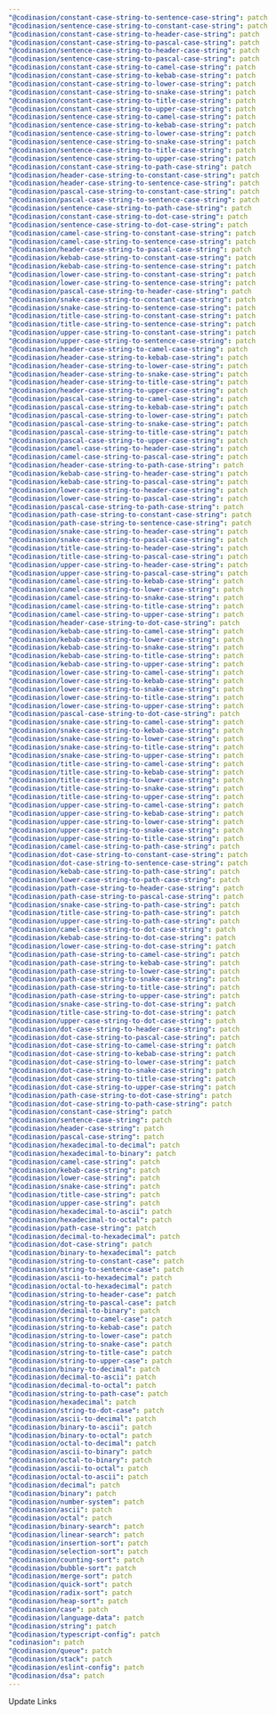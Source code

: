 ```yaml
---
"@codinasion/constant-case-string-to-sentence-case-string": patch
"@codinasion/sentence-case-string-to-constant-case-string": patch
"@codinasion/constant-case-string-to-header-case-string": patch
"@codinasion/constant-case-string-to-pascal-case-string": patch
"@codinasion/sentence-case-string-to-header-case-string": patch
"@codinasion/sentence-case-string-to-pascal-case-string": patch
"@codinasion/constant-case-string-to-camel-case-string": patch
"@codinasion/constant-case-string-to-kebab-case-string": patch
"@codinasion/constant-case-string-to-lower-case-string": patch
"@codinasion/constant-case-string-to-snake-case-string": patch
"@codinasion/constant-case-string-to-title-case-string": patch
"@codinasion/constant-case-string-to-upper-case-string": patch
"@codinasion/sentence-case-string-to-camel-case-string": patch
"@codinasion/sentence-case-string-to-kebab-case-string": patch
"@codinasion/sentence-case-string-to-lower-case-string": patch
"@codinasion/sentence-case-string-to-snake-case-string": patch
"@codinasion/sentence-case-string-to-title-case-string": patch
"@codinasion/sentence-case-string-to-upper-case-string": patch
"@codinasion/constant-case-string-to-path-case-string": patch
"@codinasion/header-case-string-to-constant-case-string": patch
"@codinasion/header-case-string-to-sentence-case-string": patch
"@codinasion/pascal-case-string-to-constant-case-string": patch
"@codinasion/pascal-case-string-to-sentence-case-string": patch
"@codinasion/sentence-case-string-to-path-case-string": patch
"@codinasion/constant-case-string-to-dot-case-string": patch
"@codinasion/sentence-case-string-to-dot-case-string": patch
"@codinasion/camel-case-string-to-constant-case-string": patch
"@codinasion/camel-case-string-to-sentence-case-string": patch
"@codinasion/header-case-string-to-pascal-case-string": patch
"@codinasion/kebab-case-string-to-constant-case-string": patch
"@codinasion/kebab-case-string-to-sentence-case-string": patch
"@codinasion/lower-case-string-to-constant-case-string": patch
"@codinasion/lower-case-string-to-sentence-case-string": patch
"@codinasion/pascal-case-string-to-header-case-string": patch
"@codinasion/snake-case-string-to-constant-case-string": patch
"@codinasion/snake-case-string-to-sentence-case-string": patch
"@codinasion/title-case-string-to-constant-case-string": patch
"@codinasion/title-case-string-to-sentence-case-string": patch
"@codinasion/upper-case-string-to-constant-case-string": patch
"@codinasion/upper-case-string-to-sentence-case-string": patch
"@codinasion/header-case-string-to-camel-case-string": patch
"@codinasion/header-case-string-to-kebab-case-string": patch
"@codinasion/header-case-string-to-lower-case-string": patch
"@codinasion/header-case-string-to-snake-case-string": patch
"@codinasion/header-case-string-to-title-case-string": patch
"@codinasion/header-case-string-to-upper-case-string": patch
"@codinasion/pascal-case-string-to-camel-case-string": patch
"@codinasion/pascal-case-string-to-kebab-case-string": patch
"@codinasion/pascal-case-string-to-lower-case-string": patch
"@codinasion/pascal-case-string-to-snake-case-string": patch
"@codinasion/pascal-case-string-to-title-case-string": patch
"@codinasion/pascal-case-string-to-upper-case-string": patch
"@codinasion/camel-case-string-to-header-case-string": patch
"@codinasion/camel-case-string-to-pascal-case-string": patch
"@codinasion/header-case-string-to-path-case-string": patch
"@codinasion/kebab-case-string-to-header-case-string": patch
"@codinasion/kebab-case-string-to-pascal-case-string": patch
"@codinasion/lower-case-string-to-header-case-string": patch
"@codinasion/lower-case-string-to-pascal-case-string": patch
"@codinasion/pascal-case-string-to-path-case-string": patch
"@codinasion/path-case-string-to-constant-case-string": patch
"@codinasion/path-case-string-to-sentence-case-string": patch
"@codinasion/snake-case-string-to-header-case-string": patch
"@codinasion/snake-case-string-to-pascal-case-string": patch
"@codinasion/title-case-string-to-header-case-string": patch
"@codinasion/title-case-string-to-pascal-case-string": patch
"@codinasion/upper-case-string-to-header-case-string": patch
"@codinasion/upper-case-string-to-pascal-case-string": patch
"@codinasion/camel-case-string-to-kebab-case-string": patch
"@codinasion/camel-case-string-to-lower-case-string": patch
"@codinasion/camel-case-string-to-snake-case-string": patch
"@codinasion/camel-case-string-to-title-case-string": patch
"@codinasion/camel-case-string-to-upper-case-string": patch
"@codinasion/header-case-string-to-dot-case-string": patch
"@codinasion/kebab-case-string-to-camel-case-string": patch
"@codinasion/kebab-case-string-to-lower-case-string": patch
"@codinasion/kebab-case-string-to-snake-case-string": patch
"@codinasion/kebab-case-string-to-title-case-string": patch
"@codinasion/kebab-case-string-to-upper-case-string": patch
"@codinasion/lower-case-string-to-camel-case-string": patch
"@codinasion/lower-case-string-to-kebab-case-string": patch
"@codinasion/lower-case-string-to-snake-case-string": patch
"@codinasion/lower-case-string-to-title-case-string": patch
"@codinasion/lower-case-string-to-upper-case-string": patch
"@codinasion/pascal-case-string-to-dot-case-string": patch
"@codinasion/snake-case-string-to-camel-case-string": patch
"@codinasion/snake-case-string-to-kebab-case-string": patch
"@codinasion/snake-case-string-to-lower-case-string": patch
"@codinasion/snake-case-string-to-title-case-string": patch
"@codinasion/snake-case-string-to-upper-case-string": patch
"@codinasion/title-case-string-to-camel-case-string": patch
"@codinasion/title-case-string-to-kebab-case-string": patch
"@codinasion/title-case-string-to-lower-case-string": patch
"@codinasion/title-case-string-to-snake-case-string": patch
"@codinasion/title-case-string-to-upper-case-string": patch
"@codinasion/upper-case-string-to-camel-case-string": patch
"@codinasion/upper-case-string-to-kebab-case-string": patch
"@codinasion/upper-case-string-to-lower-case-string": patch
"@codinasion/upper-case-string-to-snake-case-string": patch
"@codinasion/upper-case-string-to-title-case-string": patch
"@codinasion/camel-case-string-to-path-case-string": patch
"@codinasion/dot-case-string-to-constant-case-string": patch
"@codinasion/dot-case-string-to-sentence-case-string": patch
"@codinasion/kebab-case-string-to-path-case-string": patch
"@codinasion/lower-case-string-to-path-case-string": patch
"@codinasion/path-case-string-to-header-case-string": patch
"@codinasion/path-case-string-to-pascal-case-string": patch
"@codinasion/snake-case-string-to-path-case-string": patch
"@codinasion/title-case-string-to-path-case-string": patch
"@codinasion/upper-case-string-to-path-case-string": patch
"@codinasion/camel-case-string-to-dot-case-string": patch
"@codinasion/kebab-case-string-to-dot-case-string": patch
"@codinasion/lower-case-string-to-dot-case-string": patch
"@codinasion/path-case-string-to-camel-case-string": patch
"@codinasion/path-case-string-to-kebab-case-string": patch
"@codinasion/path-case-string-to-lower-case-string": patch
"@codinasion/path-case-string-to-snake-case-string": patch
"@codinasion/path-case-string-to-title-case-string": patch
"@codinasion/path-case-string-to-upper-case-string": patch
"@codinasion/snake-case-string-to-dot-case-string": patch
"@codinasion/title-case-string-to-dot-case-string": patch
"@codinasion/upper-case-string-to-dot-case-string": patch
"@codinasion/dot-case-string-to-header-case-string": patch
"@codinasion/dot-case-string-to-pascal-case-string": patch
"@codinasion/dot-case-string-to-camel-case-string": patch
"@codinasion/dot-case-string-to-kebab-case-string": patch
"@codinasion/dot-case-string-to-lower-case-string": patch
"@codinasion/dot-case-string-to-snake-case-string": patch
"@codinasion/dot-case-string-to-title-case-string": patch
"@codinasion/dot-case-string-to-upper-case-string": patch
"@codinasion/path-case-string-to-dot-case-string": patch
"@codinasion/dot-case-string-to-path-case-string": patch
"@codinasion/constant-case-string": patch
"@codinasion/sentence-case-string": patch
"@codinasion/header-case-string": patch
"@codinasion/pascal-case-string": patch
"@codinasion/hexadecimal-to-decimal": patch
"@codinasion/hexadecimal-to-binary": patch
"@codinasion/camel-case-string": patch
"@codinasion/kebab-case-string": patch
"@codinasion/lower-case-string": patch
"@codinasion/snake-case-string": patch
"@codinasion/title-case-string": patch
"@codinasion/upper-case-string": patch
"@codinasion/hexadecimal-to-ascii": patch
"@codinasion/hexadecimal-to-octal": patch
"@codinasion/path-case-string": patch
"@codinasion/decimal-to-hexadecimal": patch
"@codinasion/dot-case-string": patch
"@codinasion/binary-to-hexadecimal": patch
"@codinasion/string-to-constant-case": patch
"@codinasion/string-to-sentence-case": patch
"@codinasion/ascii-to-hexadecimal": patch
"@codinasion/octal-to-hexadecimal": patch
"@codinasion/string-to-header-case": patch
"@codinasion/string-to-pascal-case": patch
"@codinasion/decimal-to-binary": patch
"@codinasion/string-to-camel-case": patch
"@codinasion/string-to-kebab-case": patch
"@codinasion/string-to-lower-case": patch
"@codinasion/string-to-snake-case": patch
"@codinasion/string-to-title-case": patch
"@codinasion/string-to-upper-case": patch
"@codinasion/binary-to-decimal": patch
"@codinasion/decimal-to-ascii": patch
"@codinasion/decimal-to-octal": patch
"@codinasion/string-to-path-case": patch
"@codinasion/hexadecimal": patch
"@codinasion/string-to-dot-case": patch
"@codinasion/ascii-to-decimal": patch
"@codinasion/binary-to-ascii": patch
"@codinasion/binary-to-octal": patch
"@codinasion/octal-to-decimal": patch
"@codinasion/ascii-to-binary": patch
"@codinasion/octal-to-binary": patch
"@codinasion/ascii-to-octal": patch
"@codinasion/octal-to-ascii": patch
"@codinasion/decimal": patch
"@codinasion/binary": patch
"@codinasion/number-system": patch
"@codinasion/ascii": patch
"@codinasion/octal": patch
"@codinasion/binary-search": patch
"@codinasion/linear-search": patch
"@codinasion/insertion-sort": patch
"@codinasion/selection-sort": patch
"@codinasion/counting-sort": patch
"@codinasion/bubble-sort": patch
"@codinasion/merge-sort": patch
"@codinasion/quick-sort": patch
"@codinasion/radix-sort": patch
"@codinasion/heap-sort": patch
"@codinasion/case": patch
"@codinasion/language-data": patch
"@codinasion/string": patch
"@codinasion/typescript-config": patch
"codinasion": patch
"@codinasion/queue": patch
"@codinasion/stack": patch
"@codinasion/eslint-config": patch
"@codinasion/dsa": patch
---
```


Update Links
